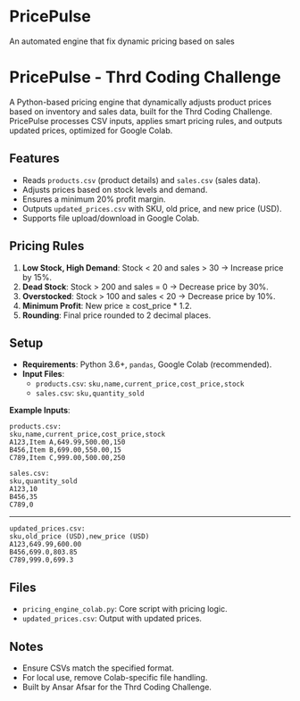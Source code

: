 # PricePulse
An automated engine that fix dynamic pricing based on sales
# PricePulse - Thrd Coding Challenge

A Python-based pricing engine that dynamically adjusts product prices based on inventory and sales data, built for the Thrd Coding Challenge. PricePulse processes CSV inputs, applies smart pricing rules, and outputs updated prices, optimized for Google Colab.

## Features

- Reads `products.csv` (product details) and `sales.csv` (sales data).
- Adjusts prices based on stock levels and demand.
- Ensures a minimum 20% profit margin.
- Outputs `updated_prices.csv` with SKU, old price, and new price (USD).
- Supports file upload/download in Google Colab.

## Pricing Rules

1. **Low Stock, High Demand**: Stock < 20 and sales > 30 → Increase price by 15%.
2. **Dead Stock**: Stock > 200 and sales = 0 → Decrease price by 30%.
3. **Overstocked**: Stock > 100 and sales < 20 → Decrease price by 10%.
4. **Minimum Profit**: New price ≥ cost_price * 1.2.
5. **Rounding**: Final price rounded to 2 decimal places.

## Setup

- **Requirements**: Python 3.6+, `pandas`, Google Colab (recommended).
- **Input Files**:
  - `products.csv`: `sku,name,current_price,cost_price,stock`
  - `sales.csv`: `sku,quantity_sold`

**Example Inputs**:

```
products.csv:
sku,name,current_price,cost_price,stock
A123,Item A,649.99,500.00,150
B456,Item B,699.00,550.00,15
C789,Item C,999.00,500.00,250

sales.csv:
sku,quantity_sold
A123,10
B456,35
C789,0
```
---
```
updated_prices.csv:
sku,old_price (USD),new_price (USD)
A123,649.99,600.00
B456,699.0,803.85
C789,999.0,699.3
```

## Files

- `pricing_engine_colab.py`: Core script with pricing logic.
- `updated_prices.csv`: Output with updated prices.

## Notes

- Ensure CSVs match the specified format.
- For local use, remove Colab-specific file handling.
- Built by Ansar Afsar for the Thrd Coding Challenge.
